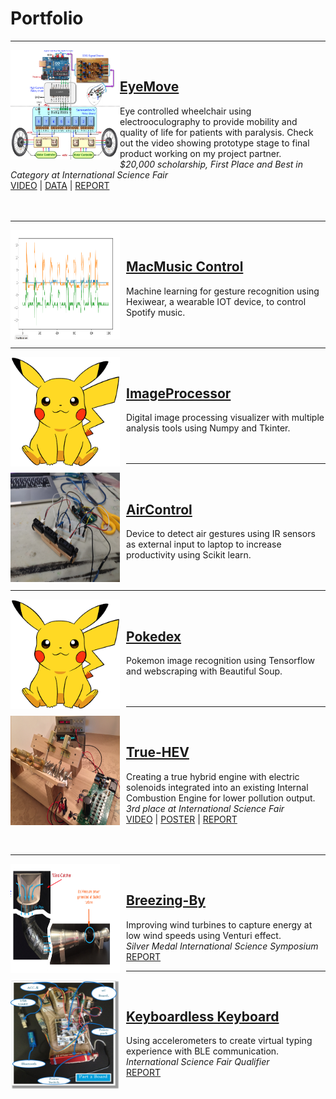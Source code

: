# Portfolio
---
<img align="left" style="padding-right:10px padding-bottom:15px" width="175" height="175" src="images/eyemove/pinned.png"/><br>
## [EyeMove](https://drive.google.com/file/d/1IlpRCeHtpIOetM61K2dKlG159A8ItXoe/view?usp=sharing)
Eye controlled wheelchair using electrooculography to provide mobility and quality of life for patients with paralysis. Check out the video showing prototype stage to final product working on my project partner.<br>
*$20,000 scholarship, First Place and Best in Category at International Science Fair*<br>
[VIDEO](https://drive.google.com/file/d/1fZwC75670PF3u-IC0tM1i57zqECTpdxU/view?usp=sharing) | [DATA](images/eyemove/images.pdf) | [REPORT](https://drive.google.com/file/d/1IlpRCeHtpIOetM61K2dKlG159A8ItXoe/view?usp=sharing)<br><br><br>

---
<img align="left" style="padding-right:10px" width="175" height="175" src="images/macmusiccontrol.png"/><br>
## [MacMusic Control](https://github.com/mshah0686/MacMusicControl)
Machine learning for gesture recognition using Hexiwear, a wearable IOT device, to control Spotify music.<br><br><br>

---
<img align="left" style="padding-right:10px" width="175" height="175" src="images/pokedex.jpg"/><br>
## [ImageProcessor](https://github.com/mshah0686/ImageProcessor)
Digital image processing visualizer with multiple analysis tools using Numpy and Tkinter.<br><br><br>

---
<img align="left" style="padding-right:10px" width="175" height="175" src="images/aircontrol.jpg"/><br>
## [AirControl](https://github.com/mshah0686/AirControl)
Device to detect air gestures using IR sensors as external input to laptop to increase productivity using Scikit learn.<br><br><br>

---
<img align="left" style="padding-right:10px" width="175" height="175" src="images/pokedex.jpg"/><br>
## [Pokedex](https://github.com/mshah0686/pokedex)
Pokemon image recognition using Tensorflow and webscraping with Beautiful Soup.<br><br><br>

---
<img align="left" style="padding-right:10px" width="175" height="175" src="images/truehev/pinned.png"/><br>
## [True-HEV](http://example.com/)
Creating a true hybrid engine with electric solenoids integrated into an existing Internal Combustion Engine for lower pollution output. <br>
*3rd place at International Science Fair*<br>
[VIDEO](https://drive.google.com/file/d/0B3_nstnD89jVY0xnZkItYWNLY0E/view?usp=sharing) | [POSTER](images/truehev/poster.pdf) | [REPORT](images/truehev/report.pdf)<br><br><br>

---
<img align="left" style="padding-right:10px" width="175" height="175" src="images/breezingby/pinned.png"/><br>
## [Breezing-By](http://example.com/)
Improving wind turbines to capture energy at low wind speeds using Venturi effect. <br>
*Silver Medal International Science Symposium*<br>
[REPORT](images/breezingby/report.pdf)

---
<img align="left" style="padding-right:10px" width="175" height="175" src="images/keyboardlesskeyboard/pinned.png"/><br>
## [Keyboardless Keyboard](http://example.com/)
Using accelerometers to create virtual typing experience with BLE communication. <br>
*International Science Fair Qualifier*<br>
[REPORT](images/keyboardlesskeyboard/report.pdf)<br><br><br>
